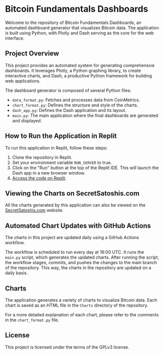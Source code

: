 # Bitcoin Fundamentals Dashboards

Welcome to the repository of Bitcoin Fundamentals Dashboards, an automated dashboard generator that visualizes Bitcoin data. The application is built using Python, with Plotly and Dash serving as the core for the web interface.

## Project Overview

This project provides an automated system for generating comprehensive dashboards. It leverages Plotly, a Python graphing library, to create interactive charts, and Dash, a productive Python framework for building web applications.

The dashboard generator is composed of several Python files:

- `data_format.py`: Fetches and processes data from CoinMetrics.
- `chart_format.py`: Defines the structure and style of the charts.
- `dash_app.py`: Defines the Dash application and its layout.
- `main.py`: The main application where the final dashboards are generated and displayed.

## How to Run the Application in Replit

To run this application in Replit, follow these steps:

1. Clone the repository in Replit.
2. Set your environment variable `RUN_SERVER` to true.
3. Click on the "Run" button at the top of the Replit IDE. This will launch the Dash app in a new browser window.
4. [Access the code on Replit](https://replit.com/@SecretSatoshis/Bitcoin-Fundamentals-Dashboards).

## Viewing the Charts on SecretSatoshis.com

All the charts generated by this application can also be viewed on the [SecretSatoshis.com](https://www.secretsatoshis.com/charts-promo) website.

## Automated Chart Updates with GitHub Actions

The charts in this project are updated daily using a GitHub Actions workflow. 

The workflow is scheduled to run every day at 16:00 UTC. It runs the `main.py` script, which generates the updated charts. After running the script, the workflow stages, commits, and pushes the changes to the main branch of the repository. This way, the charts in the repository are updated on a daily basis.

## Charts

The application generates a variety of charts to visualize Bitcoin data. Each chart is saved as an HTML file in the `Charts` directory of the repository. 

For a more detailed explanation of each chart, please refer to the comments in the `chart_format.py` file.

## License

This project is licensed under the terms of the GPLv3 license.
